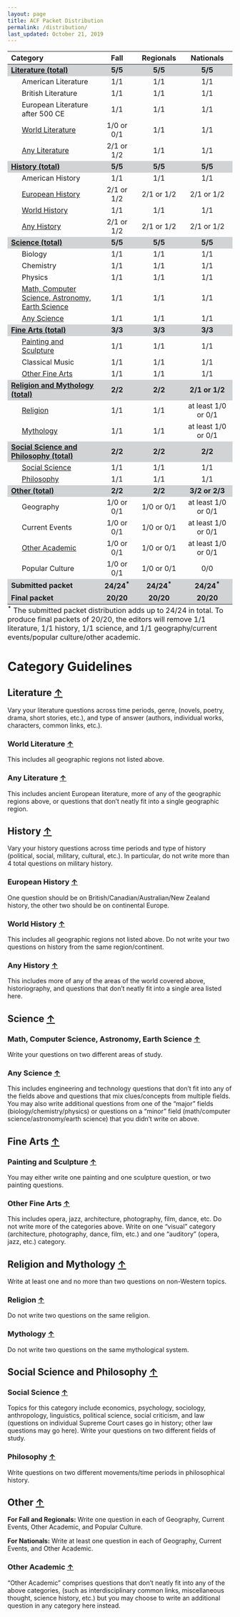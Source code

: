 ```yaml
---
layout: page
title: ACF Packet Distribution
permalink: /distribution/
last_updated: October 21, 2019
---
```

<a id = 'top'></a>
<table class="table table-striped table-hover table-responsive table-condensed" style="margin-left: auto; margin-right: auto;">
 <thead>
  <tr>
   <th style="text-align:left;position: sticky; top:0; background-color: #FFFFFF;"> Category </th>
   <th style="text-align:center;position: sticky; top:0; background-color: #FFFFFF;"> Fall </th>
   <th style="text-align:center;position: sticky; top:0; background-color: #FFFFFF;"> Regionals </th>
   <th style="text-align:center;position: sticky; top:0; background-color: #FFFFFF;"> Nationals </th>
  </tr>
 </thead>
<tbody>
  <tr>
   <td style="text-align:left;font-weight: bold;background-color: #d1d3d4 !important;"> <a href="#literature-">Literature (total)</a> </td>
   <td style="text-align:center;font-weight: bold;background-color: #d1d3d4 !important;"> 5/5 </td>
   <td style="text-align:center;font-weight: bold;background-color: #d1d3d4 !important;"> 5/5 </td>
   <td style="text-align:center;font-weight: bold;background-color: #d1d3d4 !important;"> 5/5 </td>
  </tr>
  <tr>
   <td style="text-align:left; padding-left: 2em;" indentlevel="1"> American Literature </td>
   <td style="text-align:center;"> 1/1 </td>
   <td style="text-align:center;"> 1/1 </td>
   <td style="text-align:center;"> 1/1 </td>
  </tr>
  <tr>
   <td style="text-align:left; padding-left: 2em;" indentlevel="1"> British Literature </td>
   <td style="text-align:center;"> 1/1 </td>
   <td style="text-align:center;"> 1/1 </td>
   <td style="text-align:center;"> 1/1 </td>
  </tr>
  <tr>
   <td style="text-align:left; padding-left: 2em;" indentlevel="1"> European Literature after 500 CE </td>
   <td style="text-align:center;"> 1/1 </td>
   <td style="text-align:center;"> 1/1 </td>
   <td style="text-align:center;"> 1/1 </td>
  </tr>
  <tr>
   <td style="text-align:left; padding-left: 2em;" indentlevel="1"> <a href="#world-literature-">World Literature</a> </td>
   <td style="text-align:center;"> 1/0 or 0/1 </td>
   <td style="text-align:center;"> 1/1 </td>
   <td style="text-align:center;"> 1/1 </td>
  </tr>
  <tr>
   <td style="text-align:left; padding-left: 2em;" indentlevel="1"> <a href="#any-literature-">Any Literature</a> </td>
   <td style="text-align:center;"> 2/1 or 1/2 </td>
   <td style="text-align:center;"> 1/1 </td>
   <td style="text-align:center;"> 1/1 </td>
  </tr>
  <tr>
   <td style="text-align:left;font-weight: bold;background-color: #d1d3d4 !important;"> <a href="#history-">History (total)</a> </td>
   <td style="text-align:center;font-weight: bold;background-color: #d1d3d4 !important;"> 5/5 </td>
   <td style="text-align:center;font-weight: bold;background-color: #d1d3d4 !important;"> 5/5 </td>
   <td style="text-align:center;font-weight: bold;background-color: #d1d3d4 !important;"> 5/5 </td>
  </tr>
  <tr>
   <td style="text-align:left; padding-left: 2em;" indentlevel="1"> American History </td>
   <td style="text-align:center;"> 1/1 </td>
   <td style="text-align:center;"> 1/1 </td>
   <td style="text-align:center;"> 1/1 </td>
  </tr>
  <tr>
   <td style="text-align:left; padding-left: 2em;" indentlevel="1"> <a href="#european-history-">European History</a> </td>
   <td style="text-align:center;"> 2/1 or 1/2 </td>
   <td style="text-align:center;"> 2/1 or 1/2 </td>
   <td style="text-align:center;"> 2/1 or 1/2 </td>
  </tr>
  <tr>
   <td style="text-align:left; padding-left: 2em;" indentlevel="1"> <a href="#world-history-">World History</a> </td>
   <td style="text-align:center;"> 1/1 </td>
   <td style="text-align:center;"> 1/1 </td>
   <td style="text-align:center;"> 1/1 </td>
  </tr>
  <tr>
   <td style="text-align:left; padding-left: 2em;" indentlevel="1"> <a href="#any-history-">Any History</a> </td>
   <td style="text-align:center;"> 2/1 or 1/2 </td>
   <td style="text-align:center;"> 2/1 or 1/2 </td>
   <td style="text-align:center;"> 2/1 or 1/2 </td>
  </tr>
  <tr>
   <td style="text-align:left;font-weight: bold;background-color: #d1d3d4 !important;"> <a href="#science-">Science (total)</a> </td>
   <td style="text-align:center;font-weight: bold;background-color: #d1d3d4 !important;"> 5/5 </td>
   <td style="text-align:center;font-weight: bold;background-color: #d1d3d4 !important;"> 5/5 </td>
   <td style="text-align:center;font-weight: bold;background-color: #d1d3d4 !important;"> 5/5 </td>
  </tr>
  <tr>
   <td style="text-align:left; padding-left: 2em;" indentlevel="1"> Biology </td>
   <td style="text-align:center;"> 1/1 </td>
   <td style="text-align:center;"> 1/1 </td>
   <td style="text-align:center;"> 1/1 </td>
  </tr>
  <tr>
   <td style="text-align:left; padding-left: 2em;" indentlevel="1"> Chemistry </td>
   <td style="text-align:center;"> 1/1 </td>
   <td style="text-align:center;"> 1/1 </td>
   <td style="text-align:center;"> 1/1 </td>
  </tr>
  <tr>
   <td style="text-align:left; padding-left: 2em;" indentlevel="1"> Physics </td>
   <td style="text-align:center;"> 1/1 </td>
   <td style="text-align:center;"> 1/1 </td>
   <td style="text-align:center;"> 1/1 </td>
  </tr>
  <tr>
   <td style="text-align:left; padding-left: 2em;" indentlevel="1"> <a href="#math-computer-science-astronomy-earth-science-">Math, Computer Science, Astronomy, Earth Science</a> </td>
   <td style="text-align:center;"> 1/1 </td>
   <td style="text-align:center;"> 1/1 </td>
   <td style="text-align:center;"> 1/1 </td>
  </tr>
  <tr>
   <td style="text-align:left; padding-left: 2em;" indentlevel="1"> <a href="#any-science-">Any Science</a> </td>
   <td style="text-align:center;"> 1/1 </td>
   <td style="text-align:center;"> 1/1 </td>
   <td style="text-align:center;"> 1/1 </td>
  </tr>
  <tr>
   <td style="text-align:left;font-weight: bold;background-color: #d1d3d4 !important;"> <a href="#fine-arts-">Fine Arts (total)</a> </td>
   <td style="text-align:center;font-weight: bold;background-color: #d1d3d4 !important;"> 3/3 </td>
   <td style="text-align:center;font-weight: bold;background-color: #d1d3d4 !important;"> 3/3 </td>
   <td style="text-align:center;font-weight: bold;background-color: #d1d3d4 !important;"> 3/3 </td>
  </tr>
  <tr>
   <td style="text-align:left; padding-left: 2em;" indentlevel="1"> <a href="#painting-and-sculpture-">Painting and Sculpture</a> </td>
   <td style="text-align:center;"> 1/1 </td>
   <td style="text-align:center;"> 1/1 </td>
   <td style="text-align:center;"> 1/1 </td>
  </tr>
  <tr>
   <td style="text-align:left; padding-left: 2em;" indentlevel="1"> Classical Music </td>
   <td style="text-align:center;"> 1/1 </td>
   <td style="text-align:center;"> 1/1 </td>
   <td style="text-align:center;"> 1/1 </td>
  </tr>
  <tr>
   <td style="text-align:left; padding-left: 2em;" indentlevel="1"> <a href="#other-fine-arts-">Other Fine Arts</a> </td>
   <td style="text-align:center;"> 1/1 </td>
   <td style="text-align:center;"> 1/1 </td>
   <td style="text-align:center;"> 1/1 </td>
  </tr>
  <tr>
   <td style="text-align:left;font-weight: bold;background-color: #d1d3d4 !important;"> <a href="#religion-and-mythology-">Religion and Mythology (total)</a> </td>
   <td style="text-align:center;font-weight: bold;background-color: #d1d3d4 !important;"> 2/2 </td>
   <td style="text-align:center;font-weight: bold;background-color: #d1d3d4 !important;"> 2/2 </td>
   <td style="text-align:center;font-weight: bold;background-color: #d1d3d4 !important;"> 2/1 or 1/2 </td>
  </tr>
  <tr>
   <td style="text-align:left; padding-left: 2em;" indentlevel="1"> <a href="#religion-">Religion</a> </td>
   <td style="text-align:center;"> 1/1 </td>
   <td style="text-align:center;"> 1/1 </td>
   <td style="text-align:center;"> at least 1/0 or 0/1 </td>
  </tr>
  <tr>
   <td style="text-align:left; padding-left: 2em;" indentlevel="1"> <a href="#mythology-">Mythology</a> </td>
   <td style="text-align:center;"> 1/1 </td>
   <td style="text-align:center;"> 1/1 </td>
   <td style="text-align:center;"> at least 1/0 or 0/1 </td>
  </tr>
  <tr>
   <td style="text-align:left;font-weight: bold;background-color: #d1d3d4 !important;"> <a href="#social-science-and-philosophy-">Social Science and Philosophy (total)</a> </td>
   <td style="text-align:center;font-weight: bold;background-color: #d1d3d4 !important;"> 2/2 </td>
   <td style="text-align:center;font-weight: bold;background-color: #d1d3d4 !important;"> 2/2 </td>
   <td style="text-align:center;font-weight: bold;background-color: #d1d3d4 !important;"> 2/2 </td>
  </tr>
  <tr>
   <td style="text-align:left; padding-left: 2em;" indentlevel="1"> <a href="#social-science-">Social Science</a> </td>
   <td style="text-align:center;"> 1/1 </td>
   <td style="text-align:center;"> 1/1 </td>
   <td style="text-align:center;"> 1/1 </td>
  </tr>
  <tr>
   <td style="text-align:left; padding-left: 2em;" indentlevel="1"> <a href="#philosophy-">Philosophy</a> </td>
   <td style="text-align:center;"> 1/1 </td>
   <td style="text-align:center;"> 1/1 </td>
   <td style="text-align:center;"> 1/1 </td>
  </tr>
  <tr>
   <td style="text-align:left;font-weight: bold;background-color: #d1d3d4 !important;"> <a href="#other-">Other (total)</a> </td>
   <td style="text-align:center;font-weight: bold;background-color: #d1d3d4 !important;"> 2/2 </td>
   <td style="text-align:center;font-weight: bold;background-color: #d1d3d4 !important;"> 2/2 </td>
   <td style="text-align:center;font-weight: bold;background-color: #d1d3d4 !important;"> 3/2 or 2/3 </td>
  </tr>
  <tr>
   <td style="text-align:left; padding-left: 2em;" indentlevel="1"> Geography </td>
   <td style="text-align:center;"> 1/0 or 0/1 </td>
   <td style="text-align:center;"> 1/0 or 0/1 </td>
   <td style="text-align:center;"> at least 1/0 or 0/1 </td>
  </tr>
  <tr>
   <td style="text-align:left; padding-left: 2em;" indentlevel="1"> Current Events </td>
   <td style="text-align:center;"> 1/0 or 0/1 </td>
   <td style="text-align:center;"> 1/0 or 0/1 </td>
   <td style="text-align:center;"> at least 1/0 or 0/1 </td>
  </tr>
  <tr>
   <td style="text-align:left; padding-left: 2em;" indentlevel="1"> <a href="#other-academic-">Other Academic</a> </td>
   <td style="text-align:center;"> 1/0 or 0/1 </td>
   <td style="text-align:center;"> 1/0 or 0/1 </td>
   <td style="text-align:center;"> at least 1/0 or 0/1 </td>
  </tr>
  <tr>
   <td style="text-align:left; padding-left: 2em;" indentlevel="1"> Popular Culture </td>
   <td style="text-align:center;"> 1/0 or 0/1 </td>
   <td style="text-align:center;"> 1/0 or 0/1 </td>
   <td style="text-align:center;"> 0/0 </td>
  </tr>
  <tr>
   <td style="text-align:left;font-weight: bold;background-color: #d1d3d4 !important;"> Submitted packet </td>
   <td style="text-align:center;font-weight: bold;background-color: #d1d3d4 !important;"> 24/24<sup>*</sup> </td>
   <td style="text-align:center;font-weight: bold;background-color: #d1d3d4 !important;"> 24/24<sup>*</sup> </td>
   <td style="text-align:center;font-weight: bold;background-color: #d1d3d4 !important;"> 24/24<sup>*</sup> </td>
  </tr>
  <tr>
   <td style="text-align:left;font-weight: bold;background-color: #d1d3d4 !important;"> Final packet </td>
   <td style="text-align:center;font-weight: bold;background-color: #d1d3d4 !important;"> 20/20 </td>
   <td style="text-align:center;font-weight: bold;background-color: #d1d3d4 !important;"> 20/20 </td>
   <td style="text-align:center;font-weight: bold;background-color: #d1d3d4 !important;"> 20/20 </td>
  </tr>
</tbody>
<tfoot>
<tr><td style="padding: 0; border: 0;" colspan="100%">
<sup>*</sup> The submitted packet distribution adds up to 24/24 in total. To produce final packets of 20/20, the editors will remove 1/1 literature, 1/1 history, 1/1 science, and 1/1 geography/current events/popular culture/other academic.</td></tr>
</tfoot>
</table>

# Category Guidelines

## Literature <a href = '#top' class = 'back-to-top'>&uarr;</a>
Vary your literature questions across time periods, genre, (novels, poetry, drama, short stories, etc.), and type of answer (authors, individual works, characters, common links, etc.).

### World Literature <a href = '#top' class = 'back-to-top'>&uarr;</a>
This includes all geographic regions not listed above.

### Any Literature <a href = '#top' class = 'back-to-top'>&uarr;</a>
This includes ancient European literature, more of any of the geographic regions above, or questions that don’t neatly fit into a single geographic region.

## History <a href = '#top' class = 'back-to-top'>&uarr;</a>
Vary your history questions across time periods and type of history (political, social, military, cultural, etc.). In particular, do not write more than 4 total questions on military history.

### European History <a href = '#top' class = 'back-to-top'>&uarr;</a>
One question should be on British/Canadian/Australian/New Zealand history, the other two should be on continental Europe.

### World History <a href = '#top' class = 'back-to-top'>&uarr;</a>
This includes all geographic regions not listed above. Do not write your two questions on history from the same region/continent.

### Any History <a href = '#top' class = 'back-to-top'>&uarr;</a>
This includes more of any of the areas of the world covered above, historiography, and questions that don’t neatly fit into a single area listed here.

## Science <a href = '#top' class = 'back-to-top'>&uarr;</a>

### Math, Computer Science, Astronomy, Earth Science <a href = '#top' class = 'back-to-top'>&uarr;</a>
Write your questions on two different areas of study.

### Any Science <a href = '#top' class = 'back-to-top'>&uarr;</a>
This includes engineering and technology questions that don’t fit into any of the fields above and questions that mix clues/concepts from multiple fields. You may also write additional questions from one of the “major” fields (biology/chemistry/physics) or questions on a “minor” field (math/computer science/astronomy/earth science) that you didn’t write on above.

## Fine Arts <a href = '#top' class = 'back-to-top'>&uarr;</a>

### Painting and Sculpture <a href = '#top' class = 'back-to-top'>&uarr;</a>
You may either write one painting and one sculpture question, or two painting questions.

### Other Fine Arts <a href = '#top' class = 'back-to-top'>&uarr;</a>
This includes opera, jazz, architecture, photography, film, dance, etc. Do not write more of the categories above. Write on one “visual” category (architecture, photography, dance, film, etc.) and one “auditory” (opera, jazz, etc.) category.

## Religion and Mythology <a href = '#top' class = 'back-to-top'>&uarr;</a>
Write at least one and no more than two questions on non-Western topics.

### Religion <a href = '#top' class = 'back-to-top'>&uarr;</a>
Do not write two questions on the same religion.

### Mythology <a href = '#top' class = 'back-to-top'>&uarr;</a>
Do not write two questions on the same mythological system.

## Social Science and Philosophy <a href = '#top' class = 'back-to-top'>&uarr;</a>

### Social Science <a href = '#top' class = 'back-to-top'>&uarr;</a>
Topics for this category include economics, psychology, sociology, anthropology, linguistics, political science, social criticism, and law (questions on individual Supreme Court cases go in history; other law questions may go here). Write your questions on two different fields of study.

### Philosophy <a href = '#top' class = 'back-to-top'>&uarr;</a>
Write questions on two different movements/time periods in philosophical history.

## Other <a href = '#top' class = 'back-to-top'>&uarr;</a>
**For Fall and Regionals:** Write one question in each of Geography, Current Events, Other Academic, and Popular Culture.

**For Nationals:** Write at least one question in each of Geography, Current Events, and Other Academic.

### Other Academic <a href = '#top' class = 'back-to-top'>&uarr;</a>
“Other Academic” comprises questions that don’t neatly fit into any of the above categories, (such as interdisciplinary common links, miscellaneous thought, science history, etc.) but you may choose to write an additional question in any category here instead.